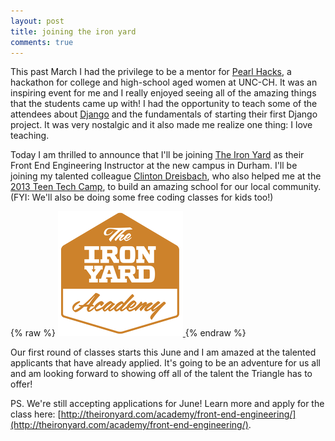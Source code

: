 ```yaml
---
layout: post
title: joining the iron yard
comments: true
---
```


This past March I had the privilege to be a mentor for [Pearl Hacks](http://pearlhacks.com/), a hackathon for college and high-school aged women at UNC-CH. It was an inspiring event for me and I really enjoyed seeing all of the amazing things that the students came up with! I had the opportunity to teach some of the attendees about [Django](http://djangoproject.com) and the fundamentals of starting their first Django project. It was very nostalgic and it also made me realize one thing: I love teaching.

Today I am thrilled to announce that I'll be joining [The Iron Yard](http://theironyard.com/) as their Front End Engineering Instructor at the new campus in Durham. I'll be joining my talented colleague [Clinton Dreisbach](https://twitter.com/cndreisbach), who also helped me at the [2013 Teen Tech Camp](http://juliaelman.com/blog/2013/08/20/teen-tech-camp-recap/), to build an amazing school for our local community. (FYI: We'll also be doing some free coding classes for kids too!)

{% raw %}
<a href="http://theironyard.com/academy/">
	<img class="centered" src="/static/images/the-iron-yard.png" alt="The Iron Yard Academy">
</a>
{% endraw %}

Our first round of classes starts this June and I am amazed at the talented applicants that have already applied. It's going to be an adventure for us all and am looking forward to showing off all of the talent the Triangle has to offer!

PS. We're still accepting applications for June! Learn more and apply for the class here: [http://theironyard.com/academy/front-end-engineering/](http://theironyard.com/academy/front-end-engineering/).
